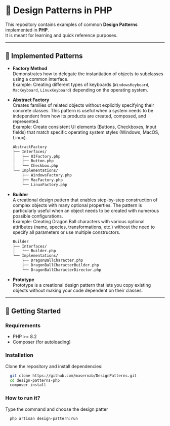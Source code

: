 # 🎨 Design Patterns in PHP

This repository contains examples of common **Design Patterns** implemented in **PHP**.  
It is meant for learning and quick reference purposes.

---

## 📂 Implemented Patterns

- **Factory Method**  
  Demonstrates how to delegate the instantiation of objects to subclasses using a common interface.  
  Example: Creating different types of keyboards (`WindowsKeyboard`, `MacKeyboard`, `LinuxKeyboard`) depending on the operating system.


- **Abstract Factory**  
  Creates families of related objects without explicitly specifying their concrete classes. This pattern is useful when
  a system needs to be independent from how its products are created, composed, and represented.  
  Example: Create consistent UI elements (Buttons, Checkboxes, Input fields) that match specific operating system
  styles (Windows, MacOS, Linux).
  ```bash
  AbstractFactory
  ├── Interfaces/
  │   ├── UIFactory.php
  │   ├── Button.php
  │   └── Checkbox.php
  └── Implementations/
      ├── WindowsFactory.php
      ├── MacFactory.php
      └── LinuxFactory.php
  ```
  
- **Builder**  
  A creational design pattern that enables step-by-step construction of complex objects with many optional properties.
  The pattern is particularly useful when an object needs to be created with numerous possible configurations.  
  Example: Creating Dragon Ball characters with various optional attributes (name, species, transformations, etc.)
  without the need to specify all parameters or use multiple constructors.
  ```bash
  Builder
  ├── Interfaces/
  │   └── Builder.php
  └── Implementations/
      ├── DragonBallCharacter.php
      ├── DragonBallCharacterBuilder.php
      └── DragonBallCharacterDirector.php
  ```

- **Prototype**  
  Prototype is a creational design pattern that lets you copy existing objects without making your code dependent on their classes.
---

## 🚀 Getting Started

### Requirements
- PHP >= 8.2
- Composer (for autoloading)

### Installation
Clone the repository and install dependencies:
```bash
  git clone https://github.com/masernab/DesignPatterns.git
  cd design-patterns-php
  composer install
```

### How to run it?
Type the command and choose the design patter
```bash
  php artisan design-pattern:run
```